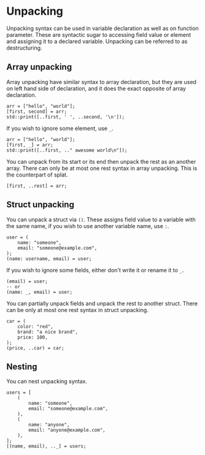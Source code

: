 # Unpacking

Unpacking syntax can be used in variable declaration as well as on function parameter. These are syntactic sugar to accessing field value or element and assigning it to a declared variable. Unpacking can be referred to as destructuring.

## Array unpacking

Array unpacking have similar syntax to array declaration, but they are used on left hand side of declaration, and it does the exact opposite of array declaration.

```butter
arr = ["hello", "world"];
[first, second] = arr;
std::print([..first, ' ', ..second, '\n']);
```

If you wish to ignore some element, use `_`.

```butter
arr = ["hello", "world"];
[first, _] = arr;
std::print([..first, .." awesome world\n"]);
```

You can unpack from its start or its end then unpack the rest as an another array. There can only be at most one rest syntax in array unpacking. This is the counterpart of splat.

```butter
[first, ..rest] = arr;
```

## Struct unpacking

You can unpack a struct via `()`. These assigns field value to a variable with the same name, if you wish to use another variable name, use `:`.

```butter
user = (
    name: "someone",
    email: "someone@example.com",
);
(name: username, email) = user;
```

If you wish to ignore some fields, either don't write it or rename it to `_`.

```butter
(email) = user;
-- or
(name: _, email) = user;
```

You can partially unpack fields and unpack the rest to another struct. There can be only at most one rest syntax in struct unpacking.

```butter
car = (
    color: "red",
    brand: "a nice brand",
    price: 100,
);
(price, ..car) = car;
```

## Nesting

You can nest unpacking syntax.

```butter
users = [
    (
        name: "someone",
        email: "someone@example.com",
    ),
    (
        name: "anyone",
        email: "anyone@example.com",
    ),
];
[(name, email), .._] = users;
```

